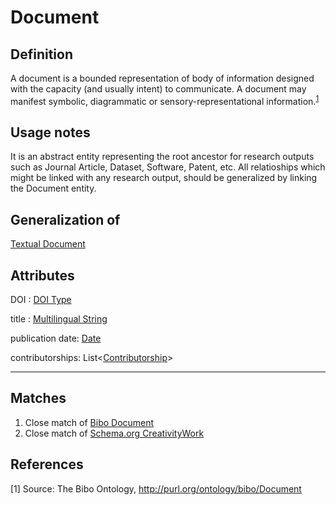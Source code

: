# Document

## Definition
A document is a bounded representation of body of information designed with the capacity (and usually intent) to communicate. 
A document may manifest symbolic, diagrammatic or sensory-representational information.<sup>[1](#fn1)</sup>

## Usage notes
It is an abstract entity representing the root ancestor for research outputs such as Journal Article, Dataset, Software, Patent, etc. All relatioships which might be linked with any research output, should be generalized by linking the Document entity.

## Generalization of
[Textual Document](../entities/TextualDocument.md)

## Attributes
DOI : [DOI Type](../datatypes/DOI_Type.md)

title : [Multilingual String](../datatypes/MultilingualString.md)

publication date: [Date](../datatypes/Date.md)

contributorships: List<[Contributorship](../entities/Contributorship.md)>

---

## Matches
1. Close match of [Bibo Document](http://purl.org/ontology/bibo/Document)
2. Close match of [Schema.org CreativityWork](https://schema.org/CreativeWork)

## References
<a name="fn1">\[1\]</a> Source: The Bibo Ontology, http://purl.org/ontology/bibo/Document
